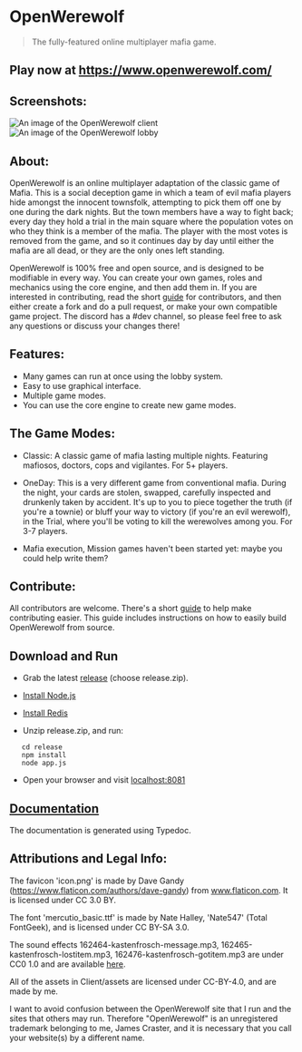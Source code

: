 # OpenWerewolf

> The fully-featured online multiplayer mafia game.

## Play now at https://www.openwerewolf.com/

## Screenshots:

![An image of the OpenWerewolf client](https://github.com/JamesCraster/OpenWerewolf/blob/master/.github/Screenshots/Screenshot.png)
![An image of the OpenWerewolf lobby](https://github.com/JamesCraster/OpenWerewolf/blob/master/.github/Screenshots/Screen%20Shot%202018-08-20%20at%2021.19.07.png)

## About:

OpenWerewolf is an online multiplayer adaptation of the classic game of Mafia. This is a social deception game in which a team of evil mafia players hide amongst the innocent townsfolk, attempting to pick them off one by one during the dark nights. But the town members have a way to fight back; every day they hold a trial in the main square where the population votes on who they think is a member of the mafia. The player with the most votes is removed from the game, and so it continues day by day until either the mafia are all dead, or they are the only ones left standing.

OpenWerewolf is 100% free and open source, and is designed to be modifiable in every way. You can create your own games, roles and mechanics using the core engine, and then add them in. If you are interested in contributing, read the short [guide](https://github.com/JamesCraster/OpenWerewolf/wiki/Contributing) for contributors, and then either create a fork and do a pull request, or make your own compatible game project. The discord has a #dev channel, so please feel free to ask any questions or discuss your changes there!

## Features:

- Many games can run at once using the lobby system.
- Easy to use graphical interface.
- Multiple game modes.
- You can use the core engine to create new game modes.

## The Game Modes:

- Classic: A classic game of mafia lasting multiple nights. Featuring mafiosos, doctors, cops and vigilantes. For 5+ players.

- OneDay: This is a very different game from conventional mafia. During the night, your cards are stolen, swapped, carefully inspected and drunkenly taken by accident.
  It's up to you to piece together the truth (if you're a townie) or bluff your way to victory (if you're an evil werewolf),
  in the Trial, where you'll be voting to kill the werewolves among you. For 3-7 players.

- Mafia execution, Mission games haven't been started yet: maybe you could help write them?

## Contribute:

All contributors are welcome.
There's a short [guide](https://github.com/JamesCraster/OpenWerewolf/wiki/Contributing) to help make contributing easier.
This guide includes instructions on how to easily build OpenWerewolf from source.

## Download and Run

- Grab the latest [release](https://github.com/JamesCraster/OpenWerewolf/releases) (choose release.zip).

- [Install Node.js](https://nodejs.org/en/)

- [Install Redis](https://redis.io/download)

- Unzip release.zip, and run:

```
   cd release
   npm install
   node app.js
```

- Open your browser and visit [localhost:8081](http://localhost:8081)

## [Documentation](https://jamescraster.github.io/OpenWerewolf/index.html)

The documentation is generated using Typedoc.

## Attributions and Legal Info:

The favicon 'icon.png' is made by Dave Gandy (https://www.flaticon.com/authors/dave-gandy) from www.flaticon.com. It is licensed under CC 3.0 BY.

The font 'mercutio_basic.ttf' is made by Nate Halley, 'Nate547' (Total FontGeek), and is licensed under CC BY-SA 3.0.

The sound effects 162464-kastenfrosch-message.mp3, 162465-kastenfrosch-lostitem.mp3, 162476-kastenfrosch-gotitem.mp3 are under CC0 1.0 and are available [here](https://freesound.org/people/Kastenfrosch/).

All of the assets in Client/assets are licensed under CC-BY-4.0, and are made by me.

I want to avoid confusion between the OpenWerewolf site that I run and the sites that others may run.
Therefore "OpenWerewolf" is an unregistered trademark belonging to me, James Craster, and it is necessary that you call your website(s) by a different name.
